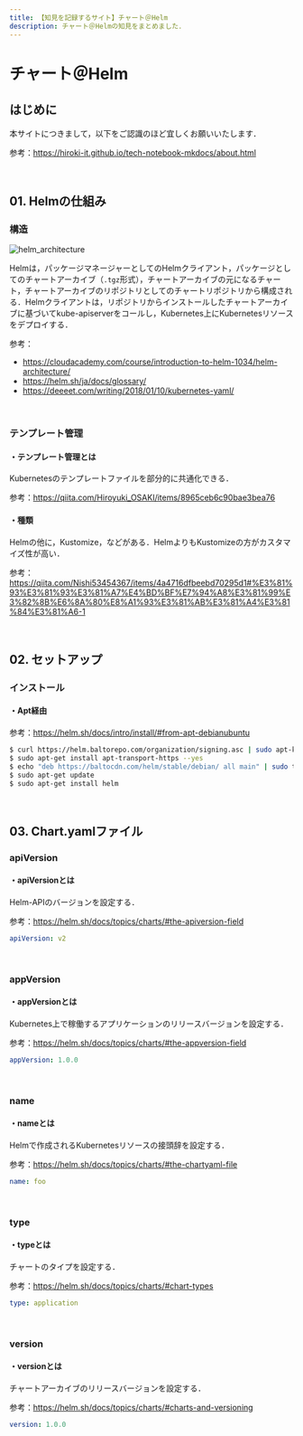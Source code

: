 ```yaml
---
title: 【知見を記録するサイト】チャート＠Helm
description: チャート＠Helmの知見をまとめました．
---
```


# チャート＠Helm

## はじめに

本サイトにつきまして，以下をご認識のほど宜しくお願いいたします．

参考：https://hiroki-it.github.io/tech-notebook-mkdocs/about.html

<br>

## 01. Helmの仕組み

### 構造

![helm_architecture](https://raw.githubusercontent.com/hiroki-it/tech-notebook/master/images/helm_architecture.png)

Helmは，パッケージマネージャーとしてのHelmクライアント，パッケージとしてのチャートアーカイブ（```.tgz```形式），チャートアーカイブの元になるチャート，チャートアーカイブのリポジトリとしてのチャートリポジトリから構成される．Helmクライアントは，リポジトリからインストールしたチャートアーカイブに基づいてkube-apiserverをコールし，Kubernetes上にKubernetesリソースをデプロイする．

参考：

- https://cloudacademy.com/course/introduction-to-helm-1034/helm-architecture/
- https://helm.sh/ja/docs/glossary/
- https://deeeet.com/writing/2018/01/10/kubernetes-yaml/

<br>

### テンプレート管理

#### ・テンプレート管理とは

Kubernetesのテンプレートファイルを部分的に共通化できる．

参考：https://qiita.com/Hiroyuki_OSAKI/items/8965ceb6c90bae3bea76

#### ・種類

Helmの他に，Kustomize，などがある．HelmよりもKustomizeの方がカスタマイズ性が高い．

参考：https://qiita.com/Nishi53454367/items/4a4716dfbeebd70295d1#%E3%81%93%E3%81%93%E3%81%A7%E4%BD%BF%E7%94%A8%E3%81%99%E3%82%8B%E6%8A%80%E8%A1%93%E3%81%AB%E3%81%A4%E3%81%84%E3%81%A6-1

<br>

## 02. セットアップ

### インストール

#### ・Apt経由

参考：https://helm.sh/docs/intro/install/#from-apt-debianubuntu

```bash
$ curl https://helm.baltorepo.com/organization/signing.asc | sudo apt-key add -
$ sudo apt-get install apt-transport-https --yes
$ echo "deb https://baltocdn.com/helm/stable/debian/ all main" | sudo tee /etc/apt/sources.list.d/helm-stable-debian.list
$ sudo apt-get update
$ sudo apt-get install helm
```

<br>

## 03. Chart.yamlファイル

### apiVersion

#### ・apiVersionとは

Helm-APIのバージョンを設定する．

参考：https://helm.sh/docs/topics/charts/#the-apiversion-field

```yaml
apiVersion: v2
```

<br>

### appVersion

#### ・appVersionとは

Kubernetes上で稼働するアプリケーションのリリースバージョンを設定する．

参考：https://helm.sh/docs/topics/charts/#the-appversion-field

```yaml
appVersion: 1.0.0
```

<br>

### name

#### ・nameとは

Helmで作成されるKubernetesリソースの接頭辞を設定する．

参考：https://helm.sh/docs/topics/charts/#the-chartyaml-file

```yaml
name: foo
```

<br>

### type

#### ・typeとは

チャートのタイプを設定する．

参考：https://helm.sh/docs/topics/charts/#chart-types

```yaml
type: application
```

<br>

### version

#### ・versionとは

チャートアーカイブのリリースバージョンを設定する．

参考：https://helm.sh/docs/topics/charts/#charts-and-versioning

```yaml
version: 1.0.0
```

<br>

